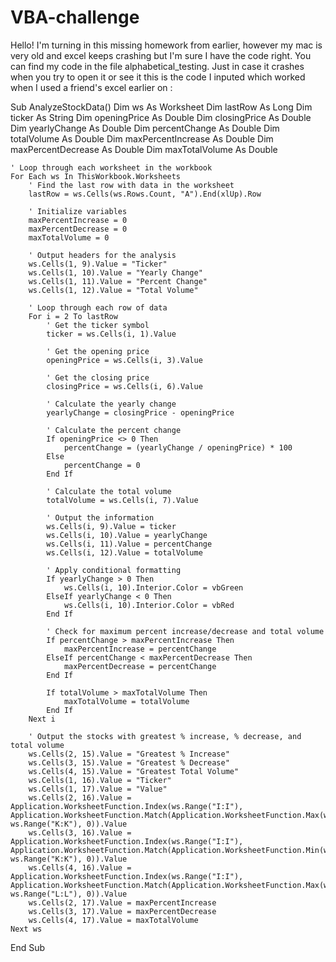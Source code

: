 # VBA-challenge

Hello! I'm turning in this missing homework from earlier, however my mac is very old and excel keeps crashing but I'm sure I have the code right. You can find my code in the file alphabetical_testing. Just in case it crashes when you try to open it or see it this is the code I inputed which worked when I used a friend's excel earlier on :

Sub AnalyzeStockData()
    Dim ws As Worksheet
    Dim lastRow As Long
    Dim ticker As String
    Dim openingPrice As Double
    Dim closingPrice As Double
    Dim yearlyChange As Double
    Dim percentChange As Double
    Dim totalVolume As Double
    Dim maxPercentIncrease As Double
    Dim maxPercentDecrease As Double
    Dim maxTotalVolume As Double
    
    ' Loop through each worksheet in the workbook
    For Each ws In ThisWorkbook.Worksheets
        ' Find the last row with data in the worksheet
        lastRow = ws.Cells(ws.Rows.Count, "A").End(xlUp).Row
        
        ' Initialize variables
        maxPercentIncrease = 0
        maxPercentDecrease = 0
        maxTotalVolume = 0
        
        ' Output headers for the analysis
        ws.Cells(1, 9).Value = "Ticker"
        ws.Cells(1, 10).Value = "Yearly Change"
        ws.Cells(1, 11).Value = "Percent Change"
        ws.Cells(1, 12).Value = "Total Volume"
        
        ' Loop through each row of data
        For i = 2 To lastRow
            ' Get the ticker symbol
            ticker = ws.Cells(i, 1).Value
            
            ' Get the opening price
            openingPrice = ws.Cells(i, 3).Value
            
            ' Get the closing price
            closingPrice = ws.Cells(i, 6).Value
            
            ' Calculate the yearly change
            yearlyChange = closingPrice - openingPrice
            
            ' Calculate the percent change
            If openingPrice <> 0 Then
                percentChange = (yearlyChange / openingPrice) * 100
            Else
                percentChange = 0
            End If
            
            ' Calculate the total volume
            totalVolume = ws.Cells(i, 7).Value
            
            ' Output the information
            ws.Cells(i, 9).Value = ticker
            ws.Cells(i, 10).Value = yearlyChange
            ws.Cells(i, 11).Value = percentChange
            ws.Cells(i, 12).Value = totalVolume
            
            ' Apply conditional formatting
            If yearlyChange > 0 Then
                ws.Cells(i, 10).Interior.Color = vbGreen
            ElseIf yearlyChange < 0 Then
                ws.Cells(i, 10).Interior.Color = vbRed
            End If
            
            ' Check for maximum percent increase/decrease and total volume
            If percentChange > maxPercentIncrease Then
                maxPercentIncrease = percentChange
            ElseIf percentChange < maxPercentDecrease Then
                maxPercentDecrease = percentChange
            End If
            
            If totalVolume > maxTotalVolume Then
                maxTotalVolume = totalVolume
            End If
        Next i
        
        ' Output the stocks with greatest % increase, % decrease, and total volume
        ws.Cells(2, 15).Value = "Greatest % Increase"
        ws.Cells(3, 15).Value = "Greatest % Decrease"
        ws.Cells(4, 15).Value = "Greatest Total Volume"
        ws.Cells(1, 16).Value = "Ticker"
        ws.Cells(1, 17).Value = "Value"
        ws.Cells(2, 16).Value = Application.WorksheetFunction.Index(ws.Range("I:I"), Application.WorksheetFunction.Match(Application.WorksheetFunction.Max(ws.Range("K:K")), ws.Range("K:K"), 0)).Value
        ws.Cells(3, 16).Value = Application.WorksheetFunction.Index(ws.Range("I:I"), Application.WorksheetFunction.Match(Application.WorksheetFunction.Min(ws.Range("K:K")), ws.Range("K:K"), 0)).Value
        ws.Cells(4, 16).Value = Application.WorksheetFunction.Index(ws.Range("I:I"), Application.WorksheetFunction.Match(Application.WorksheetFunction.Max(ws.Range("L:L")), ws.Range("L:L"), 0)).Value
        ws.Cells(2, 17).Value = maxPercentIncrease
        ws.Cells(3, 17).Value = maxPercentDecrease
        ws.Cells(4, 17).Value = maxTotalVolume
    Next ws
End Sub
